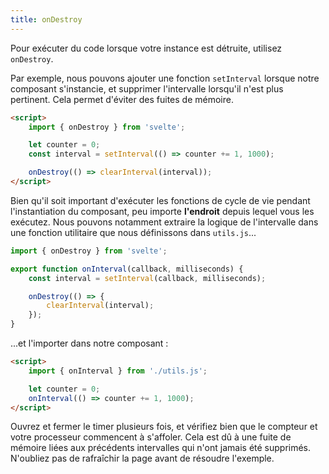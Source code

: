 ```yaml
---
title: onDestroy
---
```


Pour exécuter du code lorsque votre instance est détruite, utilisez `onDestroy`.

Par exemple, nous pouvons ajouter une fonction `setInterval` lorsque notre composant s'instancie, et supprimer l'intervalle lorsqu'il n'est plus pertinent. Cela permet d'éviter des fuites de mémoire.

```html
<script>
	import { onDestroy } from 'svelte';

	let counter = 0;
	const interval = setInterval(() => counter += 1, 1000);

	onDestroy(() => clearInterval(interval));
</script>
```

Bien qu'il soit important d'exécuter les fonctions de cycle de vie pendant l'instantiation du composant, peu importe **l'endroit** depuis lequel vous les exécutez. Nous pouvons notamment extraire la logique de l'intervalle dans une fonction utilitaire que nous définissons dans `utils.js`...

```ts
import { onDestroy } from 'svelte';

export function onInterval(callback, milliseconds) {
	const interval = setInterval(callback, milliseconds);

	onDestroy(() => {
		clearInterval(interval);
	});
}
```

...et l'importer dans notre composant :

```html
<script>
	import { onInterval } from './utils.js';

	let counter = 0;
	onInterval(() => counter += 1, 1000);
</script>
```

Ouvrez et fermer le timer plusieurs fois, et vérifiez bien que le compteur et votre processeur commencent à s'affoler. Cela est dû à une fuite de mémoire liées aux précédents intervalles qui n'ont jamais été supprimés. N'oubliez pas de rafraîchir la page avant de résoudre l'exemple.
